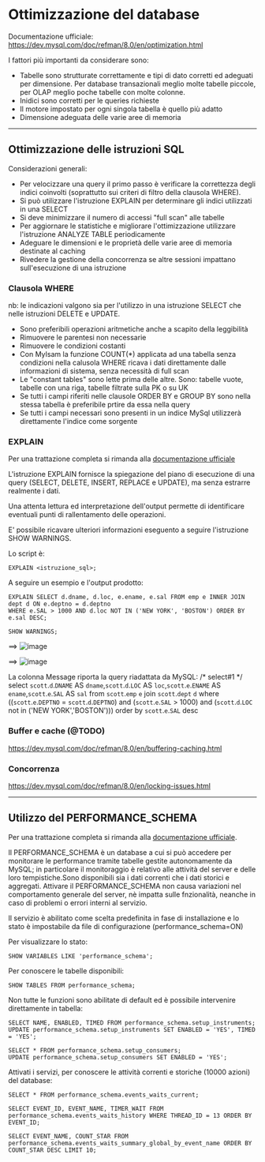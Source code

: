 # Ottimizzazione del database
  Documentazione ufficiale: 
  https://dev.mysql.com/doc/refman/8.0/en/optimization.html

  I fattori più importanti da considerare sono:
  - Tabelle sono strutturate correttamente e tipi di dato corretti ed adeguati per dimensione. Per database transazionali meglio molte tabelle piccole, per OLAP meglio poche tabelle con molte colonne.
  - Inidici sono corretti per le queries richieste
  - Il motore impostato per ogni singola tabella è quello più adatto
  - Dimensione adeguata delle varie aree di memoria

-----------------------------------
## Ottimizzazione delle istruzioni SQL
  Considerazioni generali:
  - Per velocizzare una query il primo passo è verificare la correttezza degli indici coinvolti (soprattutto sui criteri di filtro della clausola WHERE).
  - Si può utilizzare l'istruzione EXPLAIN per determinare gli indici utilizzati in una SELECT
  - Si deve minimizzare il numero di accessi "full scan" alle tabelle
  - Per aggiornare le statistiche e migliorare l'ottimizzazione utilizzare l'istruzione ANALYZE TABLE periodicamente
  - Adeguare le dimensioni e le proprietà delle varie aree di memoria destinate al caching
  - Rivedere la gestione della concorrenza se altre sessioni impattano sull'esecuzione di una istruzione
   
### Clausola WHERE
  nb: le indicazioni valgono sia per l'utilizzo in una istruzione SELECT che nelle istruzioni DELETE e UPDATE.
  - Sono preferibili operazioni aritmetiche anche a scapito della leggibilità
  - Rimuovere le parentesi non necessarie
  - Rimuovere le condizioni costanti
  - Con MyIsam la funzione COUNT(*) applicata ad una tabella senza condizioni nella calusola WHERE ricava i dati direttamente dalle informazioni di sistema, senza necessità di full scan
  - Le "constant tables" sono lette prima delle altre. Sono: tabelle vuote, tabelle con una riga, tabelle filtrate sulla PK o su UK
  - Se tutti i campi riferiti nelle clausole ORDER BY e GROUP BY sono nella stessa tabella è preferibile prtire da essa nella query
  - Se tutti i campi necessari sono presenti in un indice MySql utilizzerà direttamente l'indice come sorgente

### EXPLAIN

Per una trattazione completa si rimanda alla [documentazione ufficiale](https://dev.mysql.com/doc/refman/8.0/en/using-explain.html)

L'istruzione EXPLAIN fornisce la spiegazione del piano di esecuzione di una query (SELECT, DELETE, INSERT, REPLACE e UPDATE), ma senza estrarre realmente i dati.

Una attenta lettura ed interpretazione dell'output permette di identificare eventuali punti di rallentamento delle operazioni.

E' possibile ricavare ulteriori informazioni eseguento a seguire l'istruzione SHOW WARNINGS.

Lo script è:

    EXPLAIN <istruzione_sql>;


A seguire un esempio e l'output prodotto:

    EXPLAIN SELECT d.dname, d.loc, e.ename, e.sal FROM emp e INNER JOIN dept d ON e.deptno = d.deptno
    WHERE e.SAL > 1000 AND d.loc NOT IN ('NEW YORK', 'BOSTON') ORDER BY e.sal DESC;
    
    SHOW WARNINGS;

==> ![image](https://github.com/pmarconcini/DB_MySql_Appunti/assets/82878995/f1c5ae1b-b72b-47b3-8ced-e58ee5c9d325)

==> ![image](https://github.com/pmarconcini/DB_MySql_Appunti/assets/82878995/b526420d-e30b-4a56-a4fa-f47bb0bfcbc6)

La colonna Message riporta la query riadattata da MySQL:
/* select#1 */ select `scott`.`d`.`DNAME` AS `dname`,`scott`.`d`.`LOC` AS `loc`,`scott`.`e`.`ENAME` AS `ename`,`scott`.`e`.`SAL` AS `sal` from `scott`.`emp` `e` join `scott`.`dept` `d` where ((`scott`.`e`.`DEPTNO` = `scott`.`d`.`DEPTNO`) and (`scott`.`e`.`SAL` > 1000) and (`scott`.`d`.`LOC` not in ('NEW YORK','BOSTON'))) order by `scott`.`e`.`SAL` desc



### Buffer e cache (@TODO)
  https://dev.mysql.com/doc/refman/8.0/en/buffering-caching.html


### Concorrenza
  https://dev.mysql.com/doc/refman/8.0/en/locking-issues.html


-----------------------------------
## Utilizzo del PERFORMANCE_SCHEMA

Per una trattazione completa si rimanda alla [documentazione ufficiale](https://dev.mysql.com/doc/refman/8.0/en/performance-schema.html).

Il PERFORMANCE_SCHEMA è un database a cui si può accedere per monitorare le performance tramite tabelle gestite autonomamente da MySQL; in particolare il monitoraggio è relativo alle attività del server e delle loro tempistiche.Sono disponibili sia i dati correnti che i dati storici e aggregati.
Attivare il PERFORMANCE_SCHEMA non causa variazioni nel comportamento generale del server, nè impatta sulle fnzionalità, neanche in caso di problemi o errori interni al servizio.

Il servizio è abilitato come scelta predefinita in fase di installazione e lo stato è impostabile da file di configurazione (performance_schema=ON)

Per visualizzare lo stato:

    SHOW VARIABLES LIKE 'performance_schema';


Per conoscere le tabelle disponibili:

    SHOW TABLES FROM performance_schema;

    
Non tutte le funzioni sono abilitate di default ed è possibile intervenire direttamente in tabella:

    SELECT NAME, ENABLED, TIMED FROM performance_schema.setup_instruments;
    UPDATE performance_schema.setup_instruments SET ENABLED = 'YES', TIMED = 'YES';

    SELECT * FROM performance_schema.setup_consumers;
    UPDATE performance_schema.setup_consumers SET ENABLED = 'YES';


Attivati i servizi, per conoscere le attività correnti e storiche (10000 azioni) del database:

    SELECT * FROM performance_schema.events_waits_current;
    
    SELECT EVENT_ID, EVENT_NAME, TIMER_WAIT FROM performance_schema.events_waits_history WHERE THREAD_ID = 13 ORDER BY EVENT_ID;

    SELECT EVENT_NAME, COUNT_STAR FROM performance_schema.events_waits_summary_global_by_event_name ORDER BY COUNT_STAR DESC LIMIT 10;



